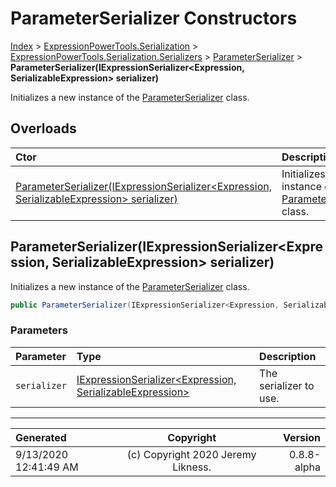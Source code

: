 ﻿# ParameterSerializer Constructors

[Index](../index.md) > [ExpressionPowerTools.Serialization](ExpressionPowerTools.Serialization.a.md) > [ExpressionPowerTools.Serialization.Serializers](ExpressionPowerTools.Serialization.Serializers.n.md) > [ParameterSerializer](ExpressionPowerTools.Serialization.Serializers.ParameterSerializer.cs.md) > **ParameterSerializer(IExpressionSerializer&lt;Expression, SerializableExpression> serializer)**

Initializes a new instance of the [ParameterSerializer](ExpressionPowerTools.Serialization.Serializers.ParameterSerializer.cs.md) class.

## Overloads

| Ctor | Description |
| :-- | :-- |
| [ParameterSerializer(IExpressionSerializer&lt;Expression, SerializableExpression> serializer)](#parameterserializeriexpressionserializerexpression-serializableexpression-serializer) | Initializes a new instance of the [ParameterSerializer](ExpressionPowerTools.Serialization.Serializers.ParameterSerializer.cs.md) class. |

## ParameterSerializer(IExpressionSerializer&lt;Expression, SerializableExpression> serializer)

Initializes a new instance of the [ParameterSerializer](ExpressionPowerTools.Serialization.Serializers.ParameterSerializer.cs.md) class.

```csharp
public ParameterSerializer(IExpressionSerializer<Expression, SerializableExpression> serializer)
```

### Parameters

| Parameter | Type | Description |
| :-- | :-- | :-- |
| `serializer` | [IExpressionSerializer&lt;Expression, SerializableExpression>](ExpressionPowerTools.Serialization.Signatures.IExpressionSerializer`2.i.md) | The serializer to use. |



---

| Generated | Copyright | Version |
| :-- | :-: | --: |
| 9/13/2020 12:41:49 AM | (c) Copyright 2020 Jeremy Likness. | 0.8.8-alpha |

